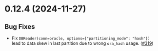 # 0.12.4 (2024-11-27)

## Bug Fixes

- Fix `DBReader(conn=oracle, options={"partitioning_mode": "hash"})` lead to data skew in last partition due to wrong `ora_hash` usage. ([#319](https://github.com/MobileTeleSystems/onetl/pull/319))
